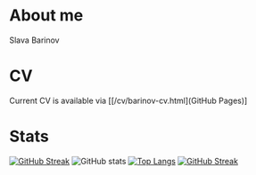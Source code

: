 # About me
Slava Barinov
# CV
Current CV is available via [[/cv/barinov-cv.html](GitHub Pages)]
# Stats
[![GitHub Streak](https://streak-stats.demolab.com/?user=rayslava)](https://git.io/streak-stats)
![GitHub stats](https://github-readme-stats.vercel.app/api?username=rayslava&show_icons=true&theme=radical)
[![Top Langs](https://github-readme-stats.vercel.app/api/top-langs/?username=rayslava&layout=compact)](https://github.com/anuraghazra/github-readme-stats)
[![GitHub Streak](https://github-readme-streak-stats.herokuapp.com/?user=rayslava&theme=dark)](https://git.io/streak-stats)
